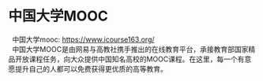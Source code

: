 # 中国大学MOOC

 &nbsp;&nbsp;中国大学mooc:&nbsp;https://www.icourse163.org/<br/>
 &nbsp;&nbsp;中国大学MOOC是由网易与高教社携手推出的在线教育平台，承接教育部国家精品开放课程任务，向大众提供中国知名高校的MOOC课程。在这里，每一个有意愿提升自己的人都可以免费获得更优质的高等教育。
  
